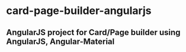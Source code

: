 # card-page-builder-angularjs
## AngularJS project for Card/Page builder using AngularJS, Angular-Material